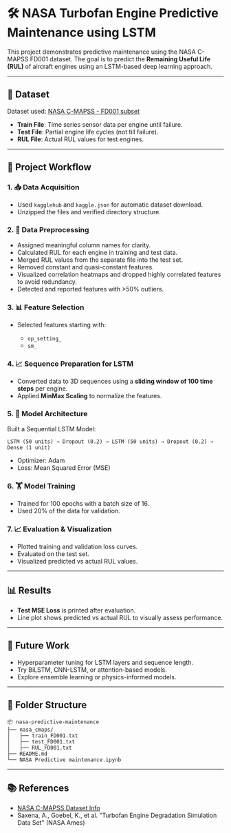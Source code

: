 # 🛠️ NASA Turbofan Engine Predictive Maintenance using LSTM

This project demonstrates predictive maintenance using the NASA C-MAPSS FD001 dataset. The goal is to predict the **Remaining Useful Life (RUL)** of aircraft engines using an LSTM-based deep learning approach.

---

## 📂 Dataset

Dataset used: [NASA C-MAPSS - FD001 subset](https://www.kaggle.com/datasets/behrad3d/nasa-cmaps)

* **Train File**: Time series sensor data per engine until failure.
* **Test File**: Partial engine life cycles (not till failure).
* **RUL File**: Actual RUL values for test engines.

---

## 🚀 Project Workflow

### 1. 📥 Data Acquisition

* Used `kagglehub` and `kaggle.json` for automatic dataset download.
* Unzipped the files and verified directory structure.

### 2. 🧼 Data Preprocessing

* Assigned meaningful column names for clarity.
* Calculated RUL for each engine in training and test data.
* Merged RUL values from the separate file into the test set.
* Removed constant and quasi-constant features.
* Visualized correlation heatmaps and dropped highly correlated features to avoid redundancy.
* Detected and reported features with >50% outliers.

### 3. 📊 Feature Selection

* Selected features starting with:

  * `op_setting_`
  * `sm_`

### 4. 📈 Sequence Preparation for LSTM

* Converted data to 3D sequences using a **sliding window of 100 time steps** per engine.
* Applied **MinMax Scaling** to normalize the features.

### 5. 🧠 Model Architecture

Built a Sequential LSTM Model:

```text
LSTM (50 units) → Dropout (0.2) → LSTM (50 units) → Dropout (0.2) → Dense (1 unit)
```

* Optimizer: Adam
* Loss: Mean Squared Error (MSE)

### 6. 🏋️ Model Training

* Trained for 100 epochs with a batch size of 16.
* Used 20% of the data for validation.

### 7. 📈 Evaluation & Visualization

* Plotted training and validation loss curves.
* Evaluated on the test set.
* Visualized predicted vs actual RUL values.

---

## 📊 Results

* **Test MSE Loss** is printed after evaluation.
* Line plot shows predicted vs actual RUL to visually assess performance.

---

## 🔧 Future Work

* Hyperparameter tuning for LSTM layers and sequence length.
* Try BiLSTM, CNN-LSTM, or attention-based models.
* Explore ensemble learning or physics-informed models.

---

## 📁 Folder Structure

```
📦 nasa-predictive-maintenance
├── nasa_cmaps/
│   ├── train_FD001.txt
│   ├── test_FD001.txt
│   ├── RUL_FD001.txt
├── README.md
└── NASA Predictive maintenance.ipynb
```

---

## 📚 References

* [NASA C-MAPSS Dataset Info](https://www.kaggle.com/datasets/behrad3d/nasa-cmaps)
* Saxena, A., Goebel, K., et al. "Turbofan Engine Degradation Simulation Data Set" (NASA Ames)


